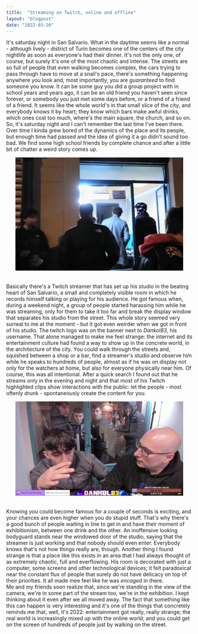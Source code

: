 ```yaml
---
title:  "Streaming on Twitch, online and offline"
layout: "blogpost"
date: "2022-03-20"
---
```


It's saturday night in San Salvario. What in the daytime seems like a normal - although lively - district of Turin becomes one of the centers of the city nightlife as soon as everyone's had their dinner. It's not the only one, of course, but surely it's one of the most chaotic and intense. The streets are so full of people that even walking becomes complex, the cars trying to pass through have to move at a snail's pace, there's something happening anywhere you look and, most importantly, you are <i>guaranteed</i> to find someone you know. It can be some guy you did a group project with in school years and years ago, it can be an old friend you haven't seen since forever, or somebody you just met some days before, or a friend of a friend of a friend. It seems like the whole world's in that small slice of the city, and everybody knows it by heart; they know which bars make awful drinks, which ones cost too much, where's the main square, the church, and so on. 
So, it's saturday night and I can't remember the last time I've been there. Over time I kinda grew bored of the dynamics of the place and its people, but enough time had passed and the idea of giving it a go didn't sound too bad. We find some high school friends by complete chance and after a little bit of chatter a weird story comes up.


<div style="display:flex; justify-content:center; padding-bottom: 20px;">
    <img src="/assets/images/1/twitch.jpg" class="imgBorder" style="margin:auto; max-width:90%" alt="Outside Pic">
</div>

Basically there's a Twitch streamer that has set up his studio in the beating heart of San Salvario, a small and completely visible room in which he records himself talking or playing for his audience. He got famous when, during a weekend night, a group of people started harassing him while he was streaming, only for them to take it too far and break the display window that separates his studio from the street. This whole story seemed very surreal to me at the moment - but it got even weirder when we got in front of his studio.
The twitch logo was on the banner next to <i>Dankol83</i>, his username. That alone managed to make me feel strange: the internet and its entertainment culture had found a way to show up in the concrete world, in the architecture of the city. You could walk through the streets and, squished between a shop or a bar, find a streamer's studio and observe him while he speaks to hundreds of people, almost as if he was on display not only for the watchers at home, but also for everyone physically near him.
Of course, this was all intentional. After a quick search I found out that he streams only in the evening and night and that most of his Twitch highlighted clips show interactions with the public: let the people - most oftenly drunk - spontaneously create the content for you.


<div style="display:flex; justify-content:center; padding-bottom: 20px;">
    <img src="/assets/images/1/inside.jpg" class="imgBorder" style="margin:auto; max-width:90%" alt="Inside Pic">
</div>

Knowing you could become famous for a couple of seconds is exciting, and your chances are even higher when you do stupid stuff. That's why there's a good bunch of people waiting in line to get in and have their moment of exhibitionism, between one drink and the other. An inoffensive looking bodyguard stands near the windowed door of the studio, saying that the streamer is just working and that nobody should even enter. Everybody knows that's not how things really are, though. 
Another thing I found strange is that a place like this exists in an area that I had always thought of as extremely chaotic, full and everflowing. His room is decorated with just a computer, some screens and other technological devices; it felt paradoxical near the constant flux of people that surely do not have delicacy on top of their priorities. It all made mee feel like he was <i>encaged</i> in there.<br>
Me and my friends soon realize that, since we're standing in the view of the camera, we're in some part of the stream too, we're in the exhibition. I kept thinking about it even after we all moved away. The fact that something like this can happen is very interesting and it's one of the things that concretely reminds me that, well, it's 2022: entertainment got really, really strange; the real world is increasingly mixed up with the online world; and you could get on the screen of hundreds of people just by walking on the street. 